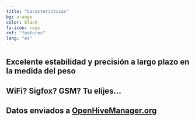 ```yaml
---
title: "Caracteristicas"
bg: orange
color: black
fa-icon: cogs
ref: "features"
lang: "es"
---
```



## Excelente estabilidad y precisión a largo plazo en la medida del peso
## WiFi? Sigfox? GSM? Tu elijes...
## Datos enviados a [OpenHiveManager.org](https://openhivemanager.org/)
